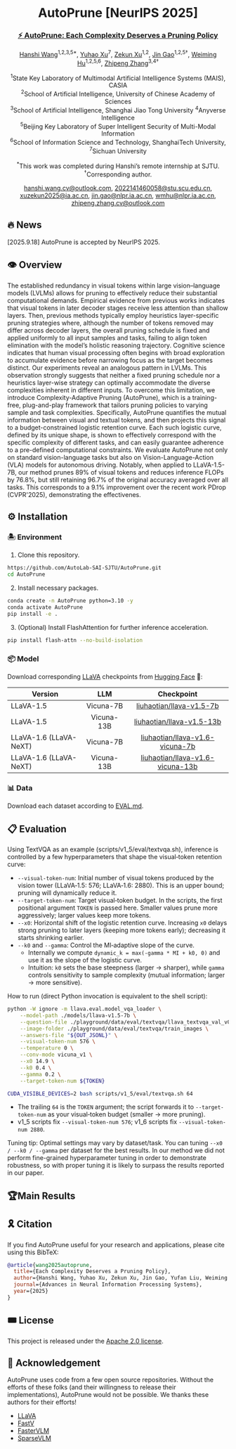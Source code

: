 
<div align="center">
  <h1>AutoPrune [NeurIPS 2025]</h1>
  <h3>
    <a href="" target="_blank" rel="noopener">
      ⚡️ AutoPrune: Each Complexity Deserves a Pruning Policy
    </a>
  </h3>
  <p>
    <p>
  <a href="https://veritas12.github.io/" target="_blank" rel="noopener">Hanshi Wang</a><sup>1,2,3,5*</sup>,
  <a href="https://openreview.net/profile?id=%7EYuhao_Xu5" target="_blank" rel="noopener">Yuhao Xu</a><sup>7</sup>,
  <a href="http://www.aisensors.ac.cn/author/%E5%BE%90%E6%B3%BD%E5%9D%A4/" target="_blank" rel="noopener">Zekun Xu</a><sup>1,2</sup>,
  <a href="https://nlpr.ia.ac.cn/users/gaojin/index.htm" target="_blank" rel="noopener">Jin Gao</a><sup>1,2,5†</sup>,
  <a href="https://people.ucas.ac.cn/~huweiming" target="_blank" rel="noopener">Weiming Hu</a><sup>1,2,5,6</sup>,
  <a href="https://zhipengzhang.cn/" target="_blank" rel="noopener">Zhipeng Zhang</a><sup>3,4†</sup>
</p>
  </p>
  <p>
    <sup>1</sup>State Key Laboratory of Multimodal Artificial Intelligence Systems (MAIS), CASIA<br/>
    <sup>2</sup>School of Artificial Intelligence, University of Chinese Academy of Sciences<br/>
    <sup>3</sup>School of Artificial Intelligence, Shanghai Jiao Tong University
    <sup>4</sup>Anyverse Intelligence<br/>
    <sup>5</sup>Beijing Key Laboratory of Super Intelligent Security of Multi-Modal Information<br/>
    <sup>6</sup>School of Information Science and Technology, ShanghaiTech University,
    <sup>7</sup>Sichuan University<br/>
    
  </p>
  <p>
    <sup>*</sup>This work was completed during Hanshi’s remote internship at SJTU.
    <sup>†</sup>Corresponding author.
  </p>
  <p>
    <a href="mailto:hanshi.wang.cv@outlook.com">hanshi.wang.cv@outlook.com</a>,
    <a href="mailto:2022141460058@stu.scu.edu.cn">2022141460058@stu.scu.edu.cn</a>,
    <a href="mailto:xuzekun2025@ia.ac.cn">xuzekun2025@ia.ac.cn</a>,
    <a href="mailto:jin.gao@nlpr.ia.ac.cn">jin.gao@nlpr.ia.ac.cn</a>,
    <a href="mailto:wmhu@nlpr.ia.ac.cn">wmhu@nlpr.ia.ac.cn</a>,
    <a href="mailto:zhipeng.zhang.cv@outlook.com">zhipeng.zhang.cv@outlook.com</a>
  </p>
</div>


## 🔥 News

[2025.9.18] AutoPrune is accepted by NeurIPS 2025.

## 👁️ Overview

The established redundancy in visual tokens within large vision–language models (LVLMs) allows for pruning to effectively reduce their substantial computational demands. Empirical evidence from previous works indicates that visual tokens in later decoder stages receive less attention than shallow layers. Then, previous methods typically employ heuristics layer-specific pruning strategies where, although the number of tokens removed may differ across decoder layers, the overall pruning schedule is fixed and applied uniformly to all input samples and tasks, failing to align token elimination with the model’s holistic reasoning trajectory. Cognitive science indicates that human visual processing often begins with broad exploration to accumulate evidence before narrowing focus as the target becomes distinct. Our experiments reveal an analogous pattern in LVLMs. This observation strongly suggests that neither a fixed pruning schedule nor a heuristics layer-wise strategy can optimally accommodate the diverse complexities inherent in different inputs. To overcome this limitation, we introduce Complexity-Adaptive Pruning (AutoPrune), which is a training-free, plug-and-play framework that tailors pruning policies to varying sample and task complexities. Specifically, AutoPrune quantifies the mutual information between visual and textual tokens, and then projects this signal to a budget-constrained logistic retention curve. Each such logistic curve, defined by its unique shape, is shown to effectively correspond with the specific complexity of different tasks, and can easily guarantee adherence to a pre-defined computational constraints. We evaluate AutoPrune not only on standard vision-language tasks but also on Vision-Language-Action (VLA) models for autonomous driving. Notably, when applied to LLaVA-1.5-7B, our method prunes 89% of visual tokens and reduces inference FLOPs by 76.8%, but still retaining 96.7% of the original accuracy averaged over all tasks. This corresponds to a 9.1% improvement over the recent work PDrop (CVPR'2025), demonstrating the effectivenes.


## ⚙️ Installation

### 🏝️ Environment

1. Clone this repository.
```bash
https://github.com/AutoLab-SAI-SJTU/AutoPrune.git
cd AutoPrune
```

2. Install necessary packages.
```bash
conda create -n AutoPrune python=3.10 -y
conda activate AutoPrune
pip install -e .
```

3. (Optional) Install FlashAttention for further inference acceleration.
```bash
pip install flash-attn --no-build-isolation
```

### 📦️ Model

Download corresponding [LLaVA](https://github.com/haotian-liu/LLaVA/blob/main/docs/MODEL_ZOO.md) checkpoints from [Hugging Face](https://huggingface.co/liuhaotian) 🤗:

| Version | LLM | Checkpoint |
|----------|:----------:|:-----------:|
| LLaVA-1.5 | Vicuna-7B | [liuhaotian/llava-v1.5-7b](https://huggingface.co/liuhaotian/llava-v1.5-7b) |
| LLaVA-1.5 | Vicuna-13B | [liuhaotian/llava-v1.5-13b](https://huggingface.co/liuhaotian/llava-v1.5-13b) |
| LLaVA-1.6 (LLaVA-NeXT) | Vicuna-7B | [liuhaotian/llava-v1.6-vicuna-7b](https://huggingface.co/liuhaotian/llava-v1.6-vicuna-7b) |
| LLaVA-1.6 (LLaVA-NeXT) | Vicuna-13B | [liuhaotian/llava-v1.6-vicuna-13b](https://huggingface.co/liuhaotian/llava-v1.6-vicuna-13b) |

### 📊 Data

Download each dataset according to [EVAL.md](EVAL.md).

## 📋️ Evaluation

Using TextVQA as an example (scripts/v1_5/eval/textvqa.sh), inference is controlled by a few hyperparameters that shape the visual‑token retention curve:

- `--visual-token-num`: Initial number of visual tokens produced by the vision tower (LLaVA‑1.5: 576; LLaVA‑1.6: 2880). This is an upper bound; pruning will dynamically reduce it.
- `--target-token-num`: Target visual‑token budget. In the scripts, the first positional argument `TOKEN` is passed here. Smaller values prune more aggressively; larger values keep more tokens.
- `--x0`: Horizontal shift of the logistic retention curve. Increasing `x0` delays strong pruning to later layers (keeping more tokens early); decreasing it starts shrinking earlier.
- `--k0` and `--gamma`: Control the MI‑adaptive slope of the curve.
  - Internally we compute `dynamic_k = max(-gamma * MI + k0, 0)` and use it as the slope of the logistic curve.
  - Intuition: `k0` sets the base steepness (larger → sharper), while `gamma` controls sensitivity to sample complexity (mutual information; larger → more sensitive).

How to run (direct Python invocation is equivalent to the shell script):
```bash
python -W ignore -m llava.eval.model_vqa_loader \
    --model-path ./models/llava-v1.5-7b \
    --question-file ./playground/data/eval/textvqa/llava_textvqa_val_v051_ocr.jsonl \
    --image-folder ./playground/data/eval/textvqa/train_images \
    --answers-file "${OUT_JSONL}" \
    --visual-token-num 576 \
    --temperature 0 \
    --conv-mode vicuna_v1 \
    --x0 14.9 \
    --k0 0.4 \
    --gamma 0.2 \
    --target-token-num ${TOKEN}
```

```bash
CUDA_VISIBLE_DEVICES=2 bash scripts/v1_5/eval/textvqa.sh 64
```

- The trailing `64` is the `TOKEN` argument; the script forwards it to `--target-token-num` as your visual‑token budget (smaller → more pruning).
- v1_5 scripts fix `--visual-token-num 576`; v1_6 scripts fix `--visual-token-num 2880`.

Tuning tip: Optimal settings may vary by dataset/task. You can tuning `--x0 / --k0 / --gamma` per dataset for the best results. In our method we did not perform fine-grained hyperparameter tuning in order to demonstrate robustness, so with proper tuning it is likely to surpass the results reported in our paper.


## 🏆Main Results

## 🎗️ Citation

If you find AutoPrune useful for your research and applications, please cite using this BibTeX:
```bibtex
@article{wang2025autoprune,
  title={Each Complexity Deserves a Pruning Policy},
  author={Hanshi Wang, Yuhao Xu, Zekun Xu, Jin Gao, Yufan Liu, Weiming Hu, Ke Wang, Zhipeng Zhang},
  journal={Advances in Neural Information Processing Systems},
  year={2025}
}
```

## 🎟️ License

This project is released under the [Apache 2.0 license](LICENSE).

## 🎉 Acknowledgement

AutoPrune uses code from a few open source repositories. Without the efforts of these folks (and their willingness to release their implementations), AutoPrune would not be possible. We thanks these authors for their efforts!
- [LLaVA](https://github.com/haotian-liu/LLaVA)
- [FastV](https://github.com/pkunlp-icler/FastV)
- [FasterVLM](https://github.com/Theia-4869/FasterVLM)
- [SparseVLM](https://github.com/Gumpest/SparseVLMs)

